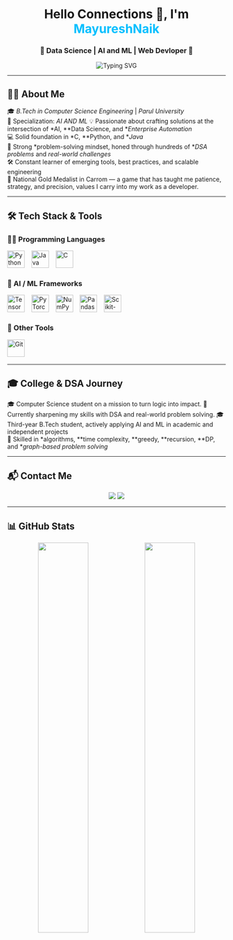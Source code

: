 <h1 align="center">Hello Connections 👋, I'm <span style="color:#00BFFF">MayureshNaik</span></h1>
<h3 align="center">🚀 Data Science | AI and ML | Web Devloper 🚀 </h3>

<p align="center">
  <img src="https://readme-typing-svg.herokuapp.com?font=Fira+Code&size=20&pause=1000&color=00F7FF&center=true&vCenter=true&width=600&lines=Transforming+data+into+insights.;Engineering+AI-powered+solutions.;Solving+real-world+problems+with+ML." alt="Typing SVG" />
</p>

---

## 👨‍💻 About Me

🎓 *B.Tech in Computer Science Engineering* | *Parul University*  
🎯 Specialization: *AI AND ML* 
💡 Passionate about crafting solutions at the intersection of *AI, **Data Science, and **Enterprise Automation*   
💻 Solid foundation in *C, **Python, and **Java*  
🧠 Strong *problem-solving mindset, honed through hundreds of **DSA problems* and *real-world challenges*  
🛠 Constant learner of emerging tools, best practices, and scalable engineering  
🥇 National Gold Medalist in Carrom — a game that has taught me patience, strategy, and precision, values I carry into my work as a developer.


---

## 🛠 Tech Stack & Tools

### 👨‍💻 Programming Languages
<p align="left">
  <img src="https://cdn.jsdelivr.net/gh/devicons/devicon/icons/python/python-original.svg" height="40" width="40" alt="Python" />
  &nbsp;&nbsp;
  <img src="https://cdn.jsdelivr.net/gh/devicons/devicon/icons/java/java-original.svg" height="40" width="40" alt="Java" />
  &nbsp;&nbsp;
  <img src="https://cdn.jsdelivr.net/gh/devicons/devicon/icons/c/c-original.svg" height="40" width="40" alt="C" />
</p>


### 🧠 AI / ML Frameworks
<p align="left">
  <img src="https://cdn.jsdelivr.net/gh/devicons/devicon/icons/tensorflow/tensorflow-original.svg" height="40" width="40" alt="TensorFlow" />
  &nbsp;&nbsp;
  <img src="https://cdn.jsdelivr.net/gh/devicons/devicon/icons/pytorch/pytorch-original.svg" height="40" width="40" alt="PyTorch" />
  &nbsp;&nbsp;
  <img src="https://cdn.jsdelivr.net/gh/devicons/devicon/icons/numpy/numpy-original.svg" height="40" width="40" alt="NumPy" />
  &nbsp;&nbsp;
  <img src="https://cdn.jsdelivr.net/gh/devicons/devicon/icons/pandas/pandas-original.svg" height="40" width="40" alt="Pandas" />
  &nbsp;&nbsp;
  <img src="https://cdn.jsdelivr.net/gh/simple-icons/simple-icons/icons/scikitlearn.svg" height="40" width="40" alt="Scikit-Learn" />
</p>


### 🧰 Other Tools
<p align="left">
  <img src="https://cdn.jsdelivr.net/gh/devicons/devicon/icons/git/git-original.svg" height="40" width="40" alt="Git" />
  &nbsp;&nbsp;

---

## 🎓 College & DSA Journey

🎓 Computer Science student on a mission to turn logic into impact.
🧠 Currently sharpening my skills with DSA and real-world problem solving.
🎓 Third-year B.Tech student, actively applying AI and ML in academic and independent projects  
🧠 Skilled in *algorithms, **time complexity, **greedy, **recursion, **DP, and **graph-based problem solving*

---

## 📬 Contact Me

<p align="center">
  <a href="mayureshnaik279@gmail.com"><img src="https://img.shields.io/badge/email-mayureshnaik279-blue?style=flat&logo=gmail&logoColor=white" /></a>
  <a href="https://www.linkedin.com/in/mayuresh-naik-092445287?utm_source=share&utm_campaign=share_via&utm_content=profile&utm_medium=android_app"><img src="https://img.shields.io/badge/linkedin-Profile-blue?style=flat&logo=linkedin" /></a>

---

## 📊 GitHub Stats

<p align="center">
  <img src="https://github-readme-stats.vercel.app/api?username=jituchoudhary367&show_icons=true&theme=tokyonight&hide_title=true&hide_border=true" width="48%" />
  <img src="https://github-readme-streak-stats.herokuapp.com?user=jituchoudhary367&theme=tokyonight&hide_border=true" width="48%" />
</p>
